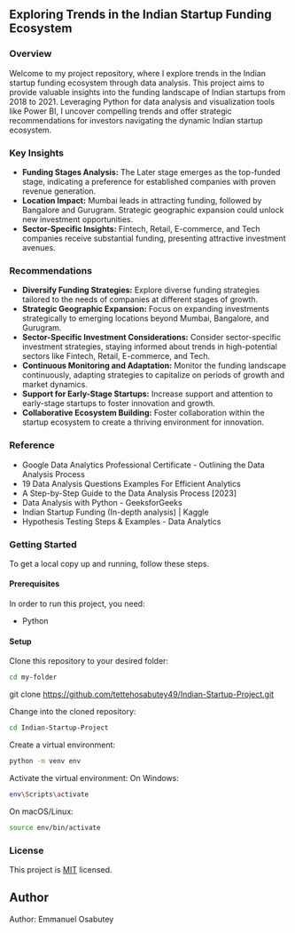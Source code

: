 ## Exploring Trends in the Indian Startup Funding Ecosystem

### Overview

Welcome to my project repository, where I explore trends in the Indian startup funding ecosystem through data analysis. This project aims to provide valuable insights into the funding landscape of Indian startups from 2018 to 2021. Leveraging Python for data analysis and visualization tools like Power BI, I uncover compelling trends and offer strategic recommendations for investors navigating the dynamic Indian startup ecosystem.

### Key Insights

- **Funding Stages Analysis:** The Later stage emerges as the top-funded stage, indicating a preference for established companies with proven revenue generation.
- **Location Impact:** Mumbai leads in attracting funding, followed by Bangalore and Gurugram. Strategic geographic expansion could unlock new investment opportunities.
- **Sector-Specific Insights:** Fintech, Retail, E-commerce, and Tech companies receive substantial funding, presenting attractive investment avenues.

### Recommendations

- **Diversify Funding Strategies:** Explore diverse funding strategies tailored to the needs of companies at different stages of growth.
- **Strategic Geographic Expansion:** Focus on expanding investments strategically to emerging locations beyond Mumbai, Bangalore, and Gurugram.
- **Sector-Specific Investment Considerations:** Consider sector-specific investment strategies, staying informed about trends in high-potential sectors like Fintech, Retail, E-commerce, and Tech.
- **Continuous Monitoring and Adaptation:** Monitor the funding landscape continuously, adapting strategies to capitalize on periods of growth and market dynamics.
- **Support for Early-Stage Startups:** Increase support and attention to early-stage startups to foster innovation and growth.
- **Collaborative Ecosystem Building:** Foster collaboration within the startup ecosystem to create a thriving environment for innovation.

### Reference

- Google Data Analytics Professional Certificate - Outlining the Data Analysis Process
- 19 Data Analysis Questions Examples For Efficient Analytics
- A Step-by-Step Guide to the Data Analysis Process [2023]
- Data Analysis with Python - GeeksforGeeks
- Indian Startup Funding (In-depth analysis) | Kaggle
- Hypothesis Testing Steps & Examples - Data Analytics


### Getting Started

To get a local copy up and running, follow these steps.

#### Prerequisites

In order to run this project, you need:

- Python

#### Setup

Clone this repository to your desired folder:

```sh
cd my-folder
```
git clone https://github.com/tettehosabutey49/Indian-Startup-Project.git

Change into the cloned repository:
```sh
cd Indian-Startup-Project
```
Create a virtual environment:
```sh
python -m venv env
```
Activate the virtual environment:
On Windows:
```sh
env\Scripts\activate
```
On macOS/Linux:
```sh
source env/bin/activate
```

### License
This project is [MIT](./LICENSE) licensed.

## Author
 Author: Emmanuel Osabutey
